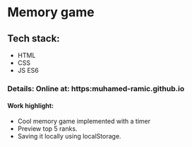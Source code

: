 # Memory game
## Tech stack: 
- HTML
- CSS
- JS ES6

### Details: Online at: https:muhamed-ramic.github.io
#### Work highlight: 
- Cool memory game implemented with a timer
- Preview top 5 ranks.
- Saving it locally using localStorage.
